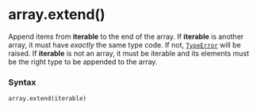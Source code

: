 # array.extend()

Append items from **iterable** to the end of the array. If **iterable** is another array, it must have *exactly* the same type code. If not, [`TypeError`](/exceptions/TypeError.md) will be raised. If **iterable** is not an array, it must be iterable and its elements must be the right type to be appended to the array.

### Syntax

```python
array.extend(iterable)
```